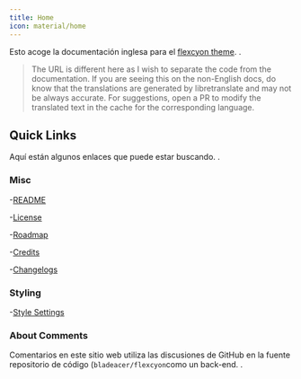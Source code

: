 ```yaml
---
title: Home
icon: material/home
---
```


Esto acoge la documentación inglesa para el
[flexcyon theme](https://github.com/bladeacer/flexcyon).
.
> The URL is different here as I wish to separate the code from
> the documentation.  If you are seeing this on the non-English docs, do know
> that the translations are generated by libretranslate and may not be
> always accurate. For suggestions, open a PR to modify the translated
> text in the cache for the corresponding language.

## Quick Links

Aquí están algunos enlaces que puede estar buscando.
.

### Misc

-[README](./README/index.md)

-[License](./README/license.md)

-[Roadmap](./README/roadmap.md)

-[Credits](./credits/index.md)

-[Changelogs](./changelogs/index.md)

### Styling

-[Style Settings](./Styling/Style-Settings/index.md)

### About Comments

Comentarios en este sitio web utiliza las discusiones de GitHub en la fuente
repositorio de código (`bladeacer/flexcyon`como un back-end.
.
